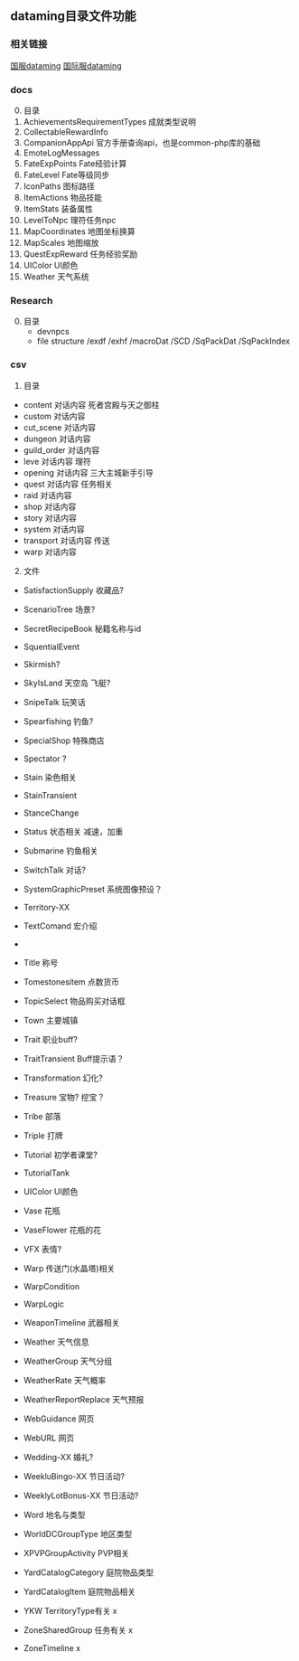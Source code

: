 ## dataming目录文件功能

### 相关链接
[国服dataming](https://github.com/thewakingsands/ffxiv-datamining-cn)
[国际服dataming](https://github.com/xivapi/ffxiv-datamining)

### docs
0. 目录
1. AchievementsRequirementTypes  成就类型说明
2. CollectableRewardInfo         
3. CompanionAppApi               官方手册查询api，也是common-php库的基础
4. EmoteLogMessages              
5. FateExpPoints     Fate经验计算
6. FateLevel         Fate等级同步
7. IconPaths         图标路径
8. ItemActions       物品技能
7. ItemStats         装备属性
8. LevelToNpc        理符任务npc
9. MapCoordinates    地图坐标换算
10. MapScales        地图缩放
11. QuestExpReward    任务经验奖励
12. UIColor           UI颜色
13. Weather           天气系统

### Research
0. 目录
    - devnpcs
    - file structure /exdf /exhf /macroDat /SCD /SqPackDat /SqPackIndex


### csv
1. 目录
- content       对话内容 死者宫殿与天之御柱 
- custom        对话内容 
- cut_scene     对话内容
- dungeon       对话内容
- guild_order   对话内容
- leve          对话内容 理符
- opening       对话内容 三大主城新手引导
- quest         对话内容 任务相关
- raid          对话内容 
- shop          对话内容
- story         对话内容
- system        对话内容
- transport     对话内容 传送
- warp          对话内容


2. 文件



- SatisfactionSupply  收藏品?
- ScenarioTree    场景?

- SecretRecipeBook  秘籍名称与id
- SquentialEvent
- Skirmish?
- SkyIsLand      天空岛 飞艇?
- SnipeTalk      玩笑话

- Spearfishing   钓鱼?

- SpecialShop    特殊商店

- Spectator ?

- Stain              染色相关
- StainTransient

- StanceChange
- Status      状态相关 减速，加重

- Submarine   钓鱼相关
- SwitchTalk  对话?

- SystemGraphicPreset 系统图像预设？
- Territory-XX  

- TextComand      宏介绍
- 

- Title                 称号
- Tomestonesitem        点数货币
- TopicSelect           物品购买对话框

- Town                  主要城镇

- Trait                 职业buff?
- TraitTransient        Buff提示语？

- Transformation        幻化?
- Treasure              宝物? 挖宝？

- Tribe                 部落
- Triple                打牌
- Tutorial              初学者课堂?

- TutorialTank
- UIColor               UI颜色

- Vase                  花瓶
- VaseFlower            花瓶的花
- VFX                   表情?

- Warp                  传送门(水晶塔)相关
- WarpCondition
- WarpLogic

- WeaponTimeline        武器相关

- Weather               天气信息
- WeatherGroup          天气分组
- WeatherRate           天气概率
- WeatherReportReplace  天气预报

- WebGuidance           网页
- WebURL                网页
- Wedding-XX            婚礼?
- WeekluBingo-XX         节日活动?
- WeeklyLotBonus-XX      节日活动?
- Word                  地名与类型
- WorldDCGroupType      地区类型
- XPVPGroupActivity     PVP相关
- YardCatalogCategory   庭院物品类型
- YardCatalogItem       庭院物品相关
- YKW                   TerritoryType有关 x
- ZoneSharedGroup       任务有关 x
- ZoneTimeline          x